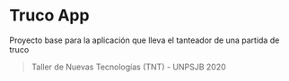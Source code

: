# Truco App

Proyecto base para la aplicación que lleva el tanteador de una partida de truco



> Taller de Nuevas Tecnologías (TNT) - UNPSJB 2020